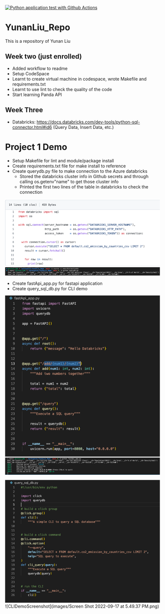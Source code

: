 [![Python application test with Github Actions](https://github.com/nogibjj/YunanLiu_Repo/actions/workflows/main.yml/badge.svg)](https://github.com/nogibjj/YunanLiu_Repo/actions/workflows/main.yml)




# YunanLiu_Repo
This is a repository of Yunan Liu

## Week two (just enrolled)
* Added workflow to readme
* Setup CodeSpace
* Learnt to create virtual machine in codespace, wrote Makefile and requirements.txt
* Learnt to use lint to check the quality of the code
* Start learning Panda API

## Week Three
* Databricks: https://docs.databricks.com/dev-tools/python-sql-connector.html#id6 (Query Data, Insert Data, etc.)

# Project 1 Demo
* Setup Makefile for lint and module/package install
* Create requirements.txt file for make install to reference
* Create querydb.py file to make connection to the Azure databricks
    * Stored the databricks cluster info in Github secrets and through calling os.getenv"name" to get those cluster info
    * Printed the first two lines of the table in databricks to check the connection

![queryScreenshot](images/Screen%20Shot%202022-09-17%20at%205.26.13%20PM.png)
![querycheckScreenshot](images/Screen%20Shot%202022-09-17%20at%205.41.06%20PM.png)

* Create fastApi_app.py for fastapi application
* Create query_sql_db.py for CLI demo

![fastApiScreenshot](images/Screen%20Shot%202022-09-17%20at%205.44.38%20PM.png)
![fastApiDemoScreenshot](images/Screen%20Shot%202022-09-17%20at%205.47.02%20PM.png)

![CLIScreenshot](images/Screen%20Shot%202022-09-17%20at%205.44.53%20PM.png)
![CLIDemoScreenshot](images/Screen Shot 2022-09-17 at 5.49.37 PM.png)